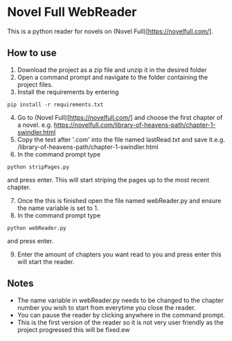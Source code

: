 # Novel Full WebReader

This is a python reader for novels on (Novel Full)[https://novelfull.com/].

## How to use

1. Download the project as a zip file and unzip it in the desired folder
2. Open a command prompt and navigate to the folder containing the project files.
3. Install the requirements by entering

```
pip install -r requirements.txt
```

4. Go to (Novel Full)[https://novelfull.com/] and choose the first chapter of a novel. e.g. https://novelfull.com/library-of-heavens-path/chapter-1-swindler.html
5. Copy the text after '.com' into the file named lastRead.txt and save it.e.g. /library-of-heavens-path/chapter-1-swindler.html
6. In the command prompt type

```
python stripPages.py
```

and press enter. This will start striping the pages up to the most recent chapter.

7. Once the this is finished open the file named webReader.py and ensure the name variable is set to 1.
8. In the command prompt type

```
python webReader.py
```

and press enter.

9. Enter the amount of chapters you want read to you and press enter this will start the reader.

## Notes

- The name variable in webReader.py needs to be changed to the chapter number you wish to start from everytime you close the reader.
- You can pause the reader by clicking anywhere in the command prompt.
- This is the first version of the reader so it is not very user friendly as the project progressed this will be fixed.ew
